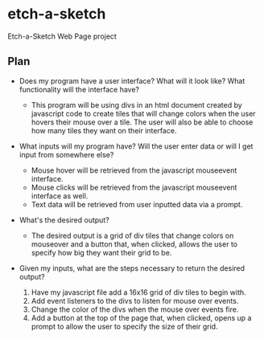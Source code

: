 # etch-a-sketch
Etch-a-Sketch Web Page project

## Plan
- Does my program have a user interface? What will it look like? What functionality will the interface have?

  - This program will be using divs in an html document created by javascript code to create tiles that will change colors when the user hovers their mouse over a tile. The user will also be able to choose how many tiles they want on their interface.

- What inputs will my program have? Will the user enter data or will I get input from somewhere else?

  - Mouse hover will be retrieved from the javascript mouseevent interface.
  - Mouse clicks will be retrieved from the javascript mouseevent interface as well.
  - Text data will be retrieved from user inputted data via a prompt.

- What's the desired output?

  - The desired output is a grid of div tiles that change colors on mouseover and a button that, when clicked, allows the user to specify how big they want their grid to be.

- Given my inputs, what are the steps necessary to return the desired output?
  1. Have my javascript file add a 16x16 grid of div tiles to begin with.
  2. Add event listeners to the divs to listen for mouse over events.
  3. Change the color of the divs when the mouse over events fire.
  4. Add a button at the top of the page that, when clicked, opens up a prompt to allow the user to specify the size of their grid.
